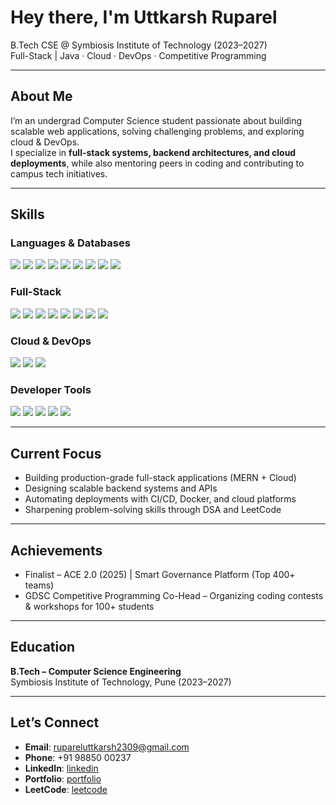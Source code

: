 # Hey there, I'm Uttkarsh Ruparel  

B.Tech CSE @ Symbiosis Institute of Technology (2023–2027)  
Full-Stack | Java · Cloud · DevOps · Competitive Programming  

---

## About Me  

I’m an undergrad Computer Science student passionate about building scalable web applications, solving challenging problems, and exploring cloud & DevOps.  
I specialize in **full-stack systems, backend architectures, and cloud deployments**, while also mentoring peers in coding and contributing to campus tech initiatives.  

---

## Skills  

### Languages & Databases
<p align="left">
  <img src="https://img.shields.io/badge/Java-%23ED8B00?style=for-the-badge&logo=openjdk&logoColor=white"/>
  <img src="https://img.shields.io/badge/C++-%2300599C?style=for-the-badge&logo=c%2B%2B&logoColor=white"/>
  <img src="https://img.shields.io/badge/Python-%233776AB?style=for-the-badge&logo=python&logoColor=white"/>
  <img src="https://img.shields.io/badge/JavaScript-%23323330?style=for-the-badge&logo=javascript&logoColor=%23F7DF1E"/>
  <img src="https://img.shields.io/badge/MySQL-%2300A4FF?style=for-the-badge&logo=mysql&logoColor=white"/>
  <img src="https://img.shields.io/badge/PostgreSQL-%23336791?style=for-the-badge&logo=postgresql&logoColor=white"/>
  <img src="https://img.shields.io/badge/SQLite-%23007300?style=for-the-badge&logo=sqlite&logoColor=white"/>
  <img src="https://img.shields.io/badge/MongoDB-%2347A248?style=for-the-badge&logo=mongodb&logoColor=white"/>
  <img src="https://img.shields.io/badge/Bash-%234EAA25?style=for-the-badge&logo=gnu-bash&logoColor=white"/>
</p>

### Full-Stack
<p align="left">
  <img src="https://img.shields.io/badge/Node.js-%23339933?style=for-the-badge&logo=node.js&logoColor=white"/>
  <img src="https://img.shields.io/badge/Express.js-%23404d59?style=for-the-badge&logo=express&logoColor=white"/>
  <img src="https://img.shields.io/badge/Flask-%23000?style=for-the-badge&logo=flask&logoColor=white"/>
  <img src="https://img.shields.io/badge/Spring_Boot-%236DB33F?style=for-the-badge&logo=springboot&logoColor=white"/>
  <img src="https://img.shields.io/badge/REST_API-%2300F5D7?style=for-the-badge&logo=swagger&logoColor=white"/>
  <img src="https://img.shields.io/badge/Redis-%23DC382D?style=for-the-badge&logo=redis&logoColor=white"/>
  <img src="https://img.shields.io/badge/React-%2361DAFB?style=for-the-badge&logo=react&logoColor=black"/>
  <img src="https://img.shields.io/badge/TailwindCSS-%2306B6D4?style=for-the-badge&logo=tailwindcss&logoColor=white"/>
</p>

### Cloud & DevOps
<p align="left">
  <img src="https://img.shields.io/badge/AWS-%23FF9900?style=for-the-badge&logo=amazonaws&logoColor=white"/>
  <img src="https://img.shields.io/badge/Docker-%232496ED?style=for-the-badge&logo=docker&logoColor=white"/>
  <img src="https://img.shields.io/badge/Kubernetes-%232496ED?style=for-the-badge&logo=kubernetes&logoColor=white"/>
</p>

### Developer Tools
<p align="left">
  <img src="https://img.shields.io/badge/Git-%23F05032?style=for-the-badge&logo=git&logoColor=white"/>
  <img src="https://img.shields.io/badge/GitHub-%23121011?style=for-the-badge&logo=github&logoColor=white"/>
  <img src="https://img.shields.io/badge/Postman-%23FF6C37?style=for-the-badge&logo=postman&logoColor=white"/>
  <img src="https://img.shields.io/badge/VSCode-%23007ACC?style=for-the-badge&logo=visualstudiocode&logoColor=white"/>
  <img src="https://img.shields.io/badge/Figma-%23F24E1E?style=for-the-badge&logo=figma&logoColor=white"/>
</p>


---

## Current Focus  

- Building production-grade full-stack applications (MERN + Cloud)
- Designing scalable backend systems and APIs
- Automating deployments with CI/CD, Docker, and cloud platforms
- Sharpening problem-solving skills through DSA and LeetCode

---

## Achievements  

- Finalist – ACE 2.0 (2025) | Smart Governance Platform (Top 400+ teams)  
- GDSC Competitive Programming Co-Head – Organizing coding contests & workshops for 100+ students

---

## Education  

**B.Tech – Computer Science Engineering**  
Symbiosis Institute of Technology, Pune (2023–2027)

---

## Let’s Connect  

- **Email**: [rupareluttkarsh2309@gmail.com](mailto:rupareluttkarsh2309@gmail.com)  
- **Phone**: +91 98850 00237  
- **LinkedIn**: [linkedin](https://www.linkedin.com/in/uttkarsh-ruparel/)  
- **Portfolio**: [portfolio](https://uttkarsh-ruparel.vercel.app/)
- **LeetCode**: [leetcode](https://leetcode.com/u/yhqz/)  
